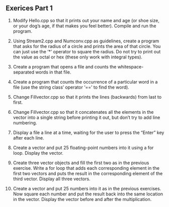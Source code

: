 ## Exerices Part 1

1. Modify Hello.cpp so that it prints out your name and age
(or shoe size, or your dog’s age, if that makes you feel
better). Compile and run the program.

2. Using Stream2.cpp and Numconv.cpp as guidelines,
create a program that asks for the radius of a circle and
prints the area of that circle. You can just use the ‘*’
operator to square the radius. Do not try to print out the
value as octal or hex (these only work with integral
types).

3. Create a program that opens a file and counts the
whitespace-separated words in that file.

4. Create a program that counts the occurrence of a
particular word in a file (use the string class’ operator
‘==’ to find the word).

5. Change Fillvector.cpp so that it prints the lines
(backwards) from last to first.

6. Change Fillvector.cpp so that it concatenates all the
elements in the vector into a single string before printing
it out, but don’t try to add line numbering.

7. Display a file a line at a time, waiting for the user to press
the “Enter” key after each line.

8. Create a vector<float> and put 25 floating-point numbers
into it using a for loop. Display the vector.

9. Create three vector<float> objects and fill the first two as
in the previous exercise. Write a for loop that adds each
corresponding element in the first two vectors and puts
the result in the corresponding element of the third
vector. Display all three vectors.

10. Create a vector<float> and put 25 numbers into it as in
the previous exercises. Now square each number and put
the result back into the same location in the vector.
Display the vector before and after the multiplication.
